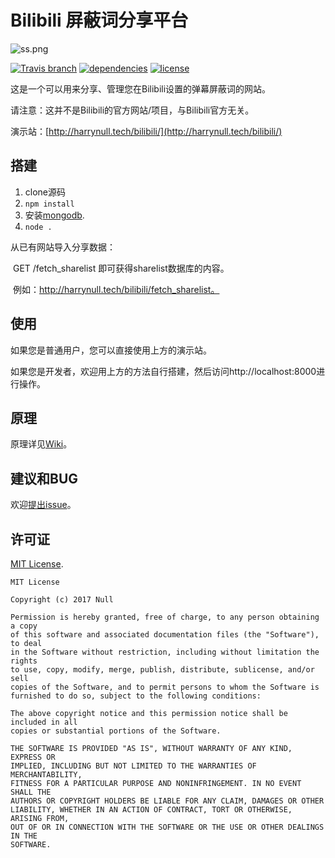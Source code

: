 # Bilibili 屏蔽词分享平台

![ss.png](https://ooo.0o0.ooo/2017/06/05/5934b6ae6e005.png)

[![Travis branch](https://img.shields.io/travis/abc612008/bilibili_blacklist/master.svg)](https://travis-ci.org/abc612008/bilibili_blacklist)
[![dependencies](https://david-dm.org/abc612008/bilibili_blacklist.svg)](https://david-dm.org/abc612008/bilibili_blacklist)
[![license](https://img.shields.io/github/license/abc612008/bilibili_blacklist.svg)](https://github.com/abc612008/bilibili_blacklist/blob/master/LICENSE)

这是一个可以用来分享、管理您在Bilibili设置的弹幕屏蔽词的网站。

请注意：这并不是Bilibili的官方网站/项目，与Bilibili官方无关。

演示站：[http://harrynull.tech/bilibili/](http://harrynull.tech/bilibili/)

## 搭建

1. clone源码
2. ``npm install``
3. 安装[mongodb](https://www.mongodb.com/download-center?jmp=nav).
4. ``node .``

从已有网站导入分享数据：

​	GET /fetch_sharelist 即可获得sharelist数据库的内容。

​	例如：http://harrynull.tech/bilibili/fetch_sharelist。

## 使用

如果您是普通用户，您可以直接使用上方的演示站。

如果您是开发者，欢迎用上方的方法自行搭建，然后访问http://localhost:8000进行操作。

## 原理

原理详见[Wiki](https://github.com/abc612008/bilibili_blacklist/wiki)。

## 建议和BUG

欢迎[提出issue](https://github.com/abc612008/bilibili_blacklist/issues)。

## 许可证

[MIT License](https://github.com/abc612008/bilibili_blacklist/blob/master/LICENSE).

    MIT License

    Copyright (c) 2017 Null

    Permission is hereby granted, free of charge, to any person obtaining a copy
    of this software and associated documentation files (the "Software"), to deal
    in the Software without restriction, including without limitation the rights
    to use, copy, modify, merge, publish, distribute, sublicense, and/or sell
    copies of the Software, and to permit persons to whom the Software is
    furnished to do so, subject to the following conditions:

    The above copyright notice and this permission notice shall be included in all
    copies or substantial portions of the Software.

    THE SOFTWARE IS PROVIDED "AS IS", WITHOUT WARRANTY OF ANY KIND, EXPRESS OR
    IMPLIED, INCLUDING BUT NOT LIMITED TO THE WARRANTIES OF MERCHANTABILITY,
    FITNESS FOR A PARTICULAR PURPOSE AND NONINFRINGEMENT. IN NO EVENT SHALL THE
    AUTHORS OR COPYRIGHT HOLDERS BE LIABLE FOR ANY CLAIM, DAMAGES OR OTHER
    LIABILITY, WHETHER IN AN ACTION OF CONTRACT, TORT OR OTHERWISE, ARISING FROM,
    OUT OF OR IN CONNECTION WITH THE SOFTWARE OR THE USE OR OTHER DEALINGS IN THE
    SOFTWARE.
